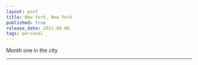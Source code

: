 ```yaml
---
layout: post
title: New York, New York
published: true
release_date: 2021-08-06
tags: personal 
---
```


Month one in the city 
<!--excerpt-->

---